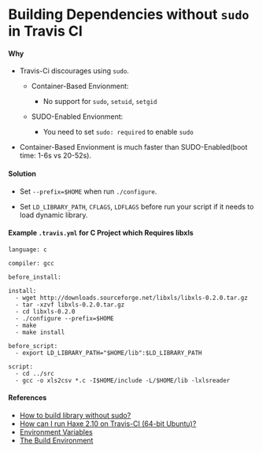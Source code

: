 # Building Dependencies without `sudo` in Travis CI

#### Why
* Travis-Ci discourages using `sudo`.
  * Container-Based Envionment:
    * No support for `sudo`, `setuid`, `setgid`

  * SUDO-Enabled Envionment:
    * You need to set `sudo: required` to enable `sudo`

* Container-Based Envionment is much faster than SUDO-Enabled(boot time: 1-6s vs 20-52s).

#### Solution

* Set `--prefix=$HOME` when run `./configure`.

* Set `LD_LIBRARY_PATH`, `CFLAGS`, `LDFLAGS` before run your script if it needs to load dynamic library.

#### Example `.travis.yml` for C Project which Requires libxls

    language: c

    compiler: gcc

    before_install:

    install:
      - wget http://downloads.sourceforge.net/libxls/libxls-0.2.0.tar.gz
      - tar -xzvf libxls-0.2.0.tar.gz
      - cd libxls-0.2.0
      - ./configure --prefix=$HOME
      - make
      - make install

    before_script:
      - export LD_LIBRARY_PATH="$HOME/lib":$LD_LIBRARY_PATH

    script:
      - cd ../src
      - gcc -o xls2csv *.c -I$HOME/include -L/$HOME/lib -lxlsreader

#### References
* [How to build library without sudo?](http://www.howtobuildsoftware.com/index.php/how-do/bSGZ/ld-travis-ci-configure-travis-how-to-build-library-without-sudo)
* [How can I run Haxe 2.10 on Travis-CI (64-bit Ubuntu)?](http://stackoverflow.com/questions/27137351/how-can-i-run-haxe-2-10-on-travis-ci-64-bit-ubuntu)
* [Environment Variables](https://docs.travis-ci.com/user/environment-variables/)
* [The Build Environment](https://docs.travis-ci.com/user/ci-environment/)
